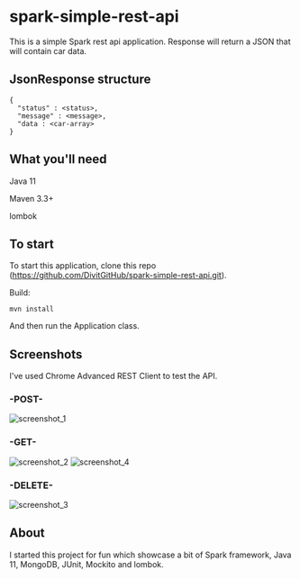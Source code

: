 # spark-simple-rest-api
This is a simple Spark rest api application. Response will return a JSON that will contain car data.

## JsonResponse structure

```
{
  "status" : <status>,
  "message" : <message>,
  "data : <car-array>
}
```

## What you'll need
Java 11

Maven 3.3+

lombok

## To start
To start this application, clone this repo (https://github.com/DivitGitHub/spark-simple-rest-api.git).

Build:
```
mvn install
```
And then run the Application class.


## Screenshots
I've used Chrome Advanced REST Client to test the API.

### -POST-
![screenshot_1](https://user-images.githubusercontent.com/26686429/50621654-14cded00-0eff-11e9-8904-2cbf04506262.png)

### -GET-
![screenshot_2](https://user-images.githubusercontent.com/26686429/50621648-0e3f7580-0eff-11e9-8a82-d38019a878b2.png)
![screenshot_4](https://user-images.githubusercontent.com/26686429/50621660-17304700-0eff-11e9-9d4c-cb895ae7b2c4.png)

### -DELETE-
![screenshot_3](https://user-images.githubusercontent.com/26686429/50621655-15ff1a00-0eff-11e9-8249-524b1dbd2708.png)

## About
I started this project for fun which showcase a bit of Spark framework, Java 11, MongoDB, JUnit, Mockito and lombok.
